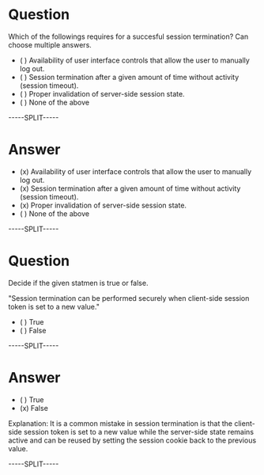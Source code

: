 
# Question

Which of the followings requires for a succesful session termination? Can choose multiple answers.

* ( ) Availability of user interface controls that allow the user to manually log out.
* ( ) Session termination after a given amount of time without activity (session timeout).
* ( ) Proper invalidation of server-side session state.
* ( ) None of the above

-----SPLIT-----

# Answer

* (x) Availability of user interface controls that allow the user to manually log out.
* (x) Session termination after a given amount of time without activity (session timeout).
* (x) Proper invalidation of server-side session state.
* ( ) None of the above

-----SPLIT-----


# Question

Decide if the given statmen is true or false.

"Session termination can be performed securely when client-side session token is set to a new value."

* ( ) True
* ( ) False

-----SPLIT-----

# Answer

* ( ) True
* (x) False

Explanation: It is a common mistake in session termination is that the client-side session token is set to a new value while the server-side state remains active and can be reused by setting the session cookie back to the previous value.

-----SPLIT-----